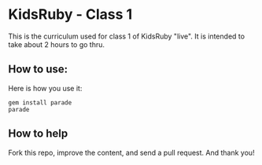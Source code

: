 # KidsRuby - Class 1

This is the curriculum used for class 1 of KidsRuby "live". It is intended to take about 2 hours to go thru.

## How to use:

Here is how you use it:

```
gem install parade
parade
```

## How to help

Fork this repo, improve the content, and send a pull request. And thank you!
